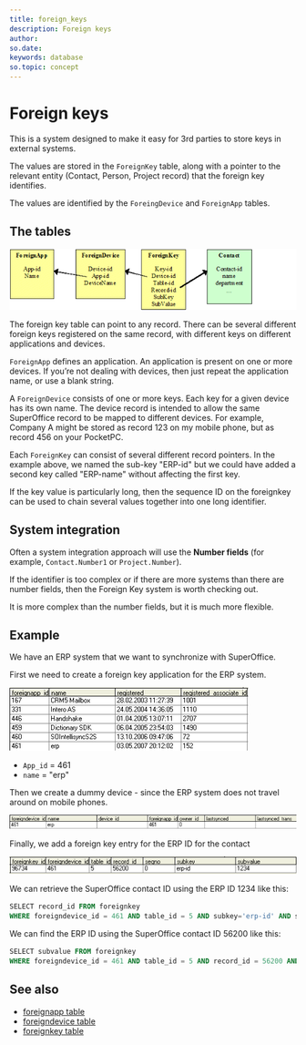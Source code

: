 ```yaml
---
title: foreign_keys
description: Foreign keys
author:
so.date:
keywords: database
so.topic: concept
---
```


# Foreign keys

This is a system designed to make it easy for 3rd parties to store keys in external systems.

The values are stored in the `ForeignKey` table, along with a pointer to the relevant entity (Contact, Person, Project record) that the foreign key identifies.

The values are identified by the `ForeingDevice` and `ForeignApp` tables.

## The tables

![x][img1]

The foreign key table can point to any record. There can be several different foreign keys registered on the same record, with different keys on different applications and devices.

`ForeignApp` defines an application. An application is present on one or more devices. If you’re not dealing with devices, then just repeat the application name, or use a blank string.

A `ForeignDevice` consists of one or more keys. Each key for a given device has its own name. The device record is intended to allow the same SuperOffice record to be mapped to different devices. For example, Company A might be stored as record 123 on my mobile phone, but as record 456 on your PocketPC.

Each `ForeignKey` can consist of several different record pointers. In the example above, we named the sub-key "ERP-id" but we could have added a second key called "ERP-name" without affecting the first key.

If the key value is particularly long, then the sequence ID on the foreignkey can be used to chain several values together into one long identifier.

## System integration

Often a system integration approach will use the **Number fields** (for example, `Contact.Number1` or `Project.Number`).

If the identifier is too complex or if there are more systems than there are number fields, then the Foreign Key system is worth checking out.

It is more complex than the number fields, but it is much more flexible.

## Example

We have an ERP system that we want to synchronize with SuperOffice.

First we need to create a foreign key application for the ERP system.

![x][img2]

* `App_id` = 461
* `name` = "erp"

Then we create a dummy device - since the ERP system does not travel around on mobile phones.

![x][img3]

Finally, we add a foreign key entry for the ERP ID for the contact

![x][img4]

We can retrieve the SuperOffice contact ID using the ERP ID 1234 like this:

```SQL
SELECT record_id FROM foreignkey
WHERE foreigndevice_id = 461 AND table_id = 5 AND subkey='erp-id' AND subvalue='1234'
```

We can find the ERP ID using the SuperOffice contact ID 56200 like this:

```SQL
SELECT subvalue FROM foreignkey
WHERE foreigndevice_id = 461 AND table_id = 5 AND record_id = 56200 AND subkey = 'erp-id'
```

## See also

* [foreignapp table][1]
* [foreigndevice table][2]
* [foreignkey table][3]

<!-- Referenced links -->
[1]: ../tables/foreignapp.md
[2]: ../tables/foreigndevice.md
[3]: ../tables/foreignkey.md

<!-- Referenced images -->
[img1]: media/foreign-keys.gif
[img2]: media/fk-app.gif
[img3]: media/fk-device.gif
[img4]: media/fk-value.gif
